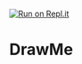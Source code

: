 [![Run on Repl.it](https://repl.it/badge/github/socketio/chat-example)](https://repl.it/github/socketio/chat-example)
# DrawMe
